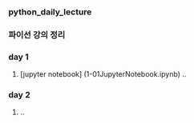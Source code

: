### python_daily_lecture
### 파이선 강의 정리

### day 1
1. [jupyter notebook] (1-01JupyterNotebook.ipynb)
..

### day 2
1. ..
